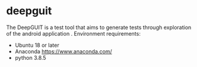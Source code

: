 # deepguit
The DeepGUIT is a test tool that aims to generate tests through exploration of the android application .​
Environment requirements:
  - Ubuntu 18 or later
  - Anaconda https://www.anaconda.com/
  - python 3.8.5
